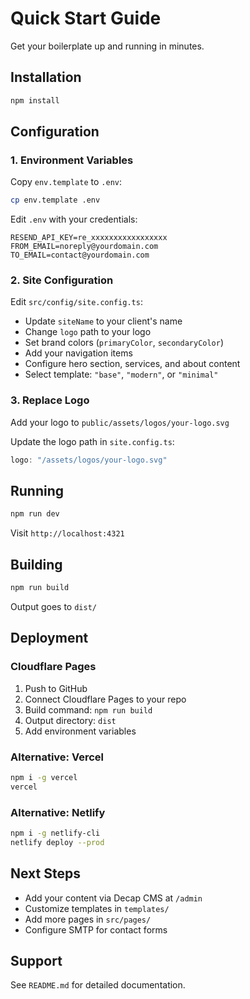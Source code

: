 # Quick Start Guide

Get your boilerplate up and running in minutes.

## Installation

```bash
npm install
```

## Configuration

### 1. Environment Variables

Copy `env.template` to `.env`:

```bash
cp env.template .env
```

Edit `.env` with your credentials:

```env
RESEND_API_KEY=re_xxxxxxxxxxxxxxxxx
FROM_EMAIL=noreply@yourdomain.com
TO_EMAIL=contact@yourdomain.com
```

### 2. Site Configuration

Edit `src/config/site.config.ts`:

- Update `siteName` to your client's name
- Change `logo` path to your logo
- Set brand colors (`primaryColor`, `secondaryColor`)
- Add your navigation items
- Configure hero section, services, and about content
- Select template: `"base"`, `"modern"`, or `"minimal"`

### 3. Replace Logo

Add your logo to `public/assets/logos/your-logo.svg`

Update the logo path in `site.config.ts`:

```typescript
logo: "/assets/logos/your-logo.svg"
```

## Running

```bash
npm run dev
```

Visit `http://localhost:4321`

## Building

```bash
npm run build
```

Output goes to `dist/`

## Deployment

### Cloudflare Pages

1. Push to GitHub
2. Connect Cloudflare Pages to your repo
3. Build command: `npm run build`
4. Output directory: `dist`
5. Add environment variables

### Alternative: Vercel

```bash
npm i -g vercel
vercel
```

### Alternative: Netlify

```bash
npm i -g netlify-cli
netlify deploy --prod
```

## Next Steps

- Add your content via Decap CMS at `/admin`
- Customize templates in `templates/`
- Add more pages in `src/pages/`
- Configure SMTP for contact forms

## Support

See `README.md` for detailed documentation.


